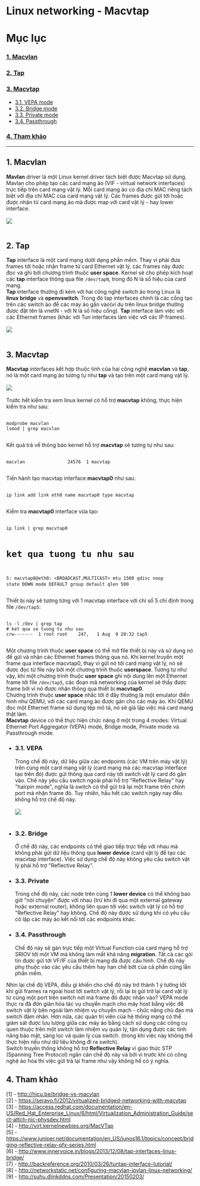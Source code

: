# Linux networking - Macvtap
# Mục lục
<h3><a href="#macvlan">1. Macvlan</a></h3>
<h3><a href="#tap">2. Tap</a></h3>
<h3><a href="#mavtap">3. Macvtap</a></h3>
<ul>
    <li><a href="#vepa">3.1. VEPA mode</a></li>
    <li><a href="#bridge">3.2. Bridge mode</a></li>
    <li><a href="#private">3.3. Private mode</a></li>
    <li><a href="#passthru">3.4. Passthrough</a></li>    
</ul>

<h3><a href="#ref">4. Tham khảo</a></h3>

---

<h2><a name="macvlan">1. Macvlan</a></h2>
<div>
    <b>Mavlan</b> driver là một Linux kernel driver tách biệt được Macvtap sử dụng. Mavlan cho phép tạo các card mạng ảo (VIF - virtual network interfaces) trực tiếp trên card mạng vật lý. Mỗi card mạng ảo có địa chỉ MAC riêng tách biệt với địa chỉ MAC của card mạng vật lý. Các frames được gửi tới hoặc được nhận từ card mạng ảo mà được map với card vật lý - hay lower interface.
    <br><br>
    <img src="http://hicu.be/wp-content/uploads/2016/03/linux-macvlan.png">
    <br><br>
</div>
<h2><a name="tap">2. Tap</a></h2>
<div>
    <b>Tap</b> interface là một card mạng dưới dạng phần mềm. Thay vì phải đưa frames tới hoặc nhận frame từ card Ethernet vật lý, các frames này được đọc và ghi bởi chương trình thuộc <b>user space</b>. Kernel sẽ cho phép kích hoạt các <b>tap</b> interface thông qua file <code>/dev/tapN</code>, trong đó N là số hiệu của card mạng.
    <br><b>Tap</b> interface thường đi kèm với hai công nghệ switch ảo trong Linux là <b>linux bridge</b> và <b>openvswitch</b>. Trong đó tap interfaces chính là các cổng tạo trên các switch ảo để các máy ảo gắn vào(ví dụ trên linux bridge thường được đặt tên là vnetN - với N là số hiệu cổng). <b>Tap</b> interface làm việc với các Ethernet frames (khác với Tun interfaces làm việc với các IP frames).
    <br><br>
    <img src="http://imgur.com/1mvTJ8M.png">
    <br><br>
</div>
<h2><a name="mavtap">3. Macvtap</a></h2>
<b>Macvtap</b> interfaces kết hợp thuộc tính của hai công nghệ <b>macvlan</b> và <b>tap</b>, nó là một card mạng ảo tương tự như <b>tap</b> và tạo trên một card mạng vật lý. 
<br><br>
<img src="https://seravo.fi/wp-content/uploads/2012/10/tap-300x221.png">
<br><br>
Trước hết kiểm tra xem linux kernel có hỗ trợ <b>macvtap</b> không, thực hiện kiểm tra như sau:
<pre>
    <code>
modprobe macvlan
lsmod | grep macvlan
    </code>
</pre>
Kết quả trả về thông báo kernel hỗ trợ <b>macvtap</b> sẽ tương tự như sau:
<pre>
    <code>
macvlan                24576  1 macvtap
    </code>
</pre>
Tiến hành tạo macvtap interface <b>macvtap0</b> như sau:
<pre>
    <code>
ip link add link eth0 name macvtap0 type macvtap
    </code>
</pre>
Kiểm tra <b>macvtap0</b> interface vừa tạo:
<pre>
    <code>
ip link | grep macvtap0

# ket qua tuong tu nhu sau
5: macvtap0@eth0: <BROADCAST,MULTICAST> mtu 1500 qdisc noop state DOWN mode DEFAULT group default qlen 500
    </code>
</pre>
Thiết bị này sẽ tương tứng với 1 macvtap interface với chỉ số 5 chỉ định trong file <code>/dev/tap5</code>:
<pre>
    <code>
ls -l /dev | grep tap
# ket qua se tuong tu nhu sau
crw-------  1 root root    247,   1 Aug  9 20:32 tap5
    </code>
</pre>
Một chương trình thuộc <b>user space</b> có thể mở file thiết bị này và sử dụng nó để gửi và nhận các Ethernet frames thông qua nó. Khi kernel truyền một frame qua interface macvtap0, thay vì gửi nó tới card mạng vật lý, nó sẽ được đọc từ file này bởi một chương trình thuộc <b>userspace</b>. Tương tự như vậy, khi một chương trình thuộc <b>user space</b> ghi nội dung lên một Ethernet frame tới file <code>/dev/tap5</code>, các đoạn mã networking của kernel sẽ thấy được frame bởi vì nó được nhận thông qua thiết bị <b>macvtap0</b>.
<br>Chương trình thuộc <b>user space</b> nhắc tới ở đây thường là một emulator điển hình như QEMU, với các card mạng ảo được gán cho các máy ảo. Khi QEMU đọc một Ethernet frame sử dụng tệp mô tả, nó sẽ giả lập việc mà card mạng thật làm. 
<br>
<b>Macvtap</b> device có thể thực hiện chức năng ở một trong 4 modes: Virtual Ethernet Port Aggregator (VEPA) mode, Bridge mode, Private mode và Passthrough mode.
<ul>
    <li><h3><a name="vepa">3.1. VEPA</a></h3>
    Trong chế độ này, dữ liệu giữa các endpoints (các VM trên máy vật lý) trên cùng một card mạng vật lý (card mạng mà các macvtap interface tạo trên đó) được gửi thông qua card này tới switch vật lý card đó gắn vào. Chế này yêu cầu switch ngoài phải hỗ trợ "Reflective Relay" hay "hairpin mode", nghĩa là switch có thể gửi trả lại một frame trên chính port mà nhận frame đó. Tuy nhiên, hầu hết các switch ngày nay đều không hỗ trợ chế độ này.
    <br><br>
    <img src="https://seravo.fi/wp-content/uploads/2012/10/hairpin-290x300.png">
    <br><br>
    </li>
    <li><h3><a name="bridge">3.2. Bridge</a></h3>
    Ở chế độ này, các endpoints có thể giao tiếp trực tiếp với nhau mà không phải gửi dữ liệu thông qua <b>lower device</b> (card vật lý để tạo các macvtap interface). Việc sử dụng chế độ này không yêu cầu switch vật lý phải hỗ trợ "Reflective Relay".
    </li>
    <li><h3><a name="private">3.3. Private</a></h3>
    Trong chế độ này, các node trên cùng 1 <b>lower device</b> có thể không bao giờ "nói chuyện" được với nhau (trừ khi đi qua một external gateway hoặc external router), không liên quan tới việc switch vật lý có hỗ trợ "Reflective Relay" hay không. Chế độ này được sử dụng khi có yêu cầu cô lập các máy ảo kết nối tới các endpoints khác.
    </li>
    <li><h3><a name="passthru">3.4. Passthrough</a></h3>
    Chế độ này sẽ gán trực tiếp một Virtual Function của card mạng hỗ trợ SRIOV tới một VM mà không làm mất khả năng <b>migration</b>. Tất cả các gói tin được gửi tới VF/IF của thiết bị mạng đã được cấu hình. Chế độ này phụ thuộc vào các yêu cầu thêm hay hạn chế bớt của cả phần cứng lẫn phần mềm.</li>    

</ul>
<div>
    Nhìn lại chế độ VEPA, điều gì khiến cho chế độ này trở thành 1 ý tưởng tốt khi gửi frames ra ngoài host tới switch vật lý, rồi lại bị gửi trở lại card vật lý từ cùng một port trên switch nơi mà frame đó được nhận vào? VEPA mode thực ra đã đơn giản hóa tác vụ chuyển mạch cho máy host bằng việc để switch vật lý bên ngoài làm nhiệm vụ chuyển mạch - chức năng chủ đạo mà switch đảm nhận.  Hơn nữa, các quản trị viên của hệ thống mạng có thể giám sát được lưu lượng giữa các máy ảo bằng cách sử dụng các công cụ quen thuộc trên một switch làm nhiệm vụ quản lý, tận dụng được các tính năng bảo mật, sàng lọc và quản lý của switch. (trong khi việc này không thể thực hiện nếu như dữ liệu không đi ra switch).
    <br>
    Switch truyền thống không hỗ trợ <b>Reflective Relay</b> vì giao thức STP (Spanning Tree Protocol) ngăn cản chế độ này và bởi vì trước khi có công nghệ ảo hóa thì việc gửi trả lại frame như vậy không hề có ý nghĩa.
</div>

<h2><a name="ref">4. Tham khảo</a></h2>
[1] - <a href="http://hicu.be/bridge-vs-macvlan">http://hicu.be/bridge-vs-macvlan</a>
<br>
[2] - <a href="https://seravo.fi/2012/virtualized-bridged-networking-with-macvtap">https://seravo.fi/2012/virtualized-bridged-networking-with-macvtap</a>
<br>
[3] - <a href="https://access.redhat.com/documentation/en-US/Red_Hat_Enterprise_Linux/6/html/Virtualization_Administration_Guide/sect-attch-nic-physdev.html">https://access.redhat.com/documentation/en-US/Red_Hat_Enterprise_Linux/6/html/Virtualization_Administration_Guide/sect-attch-nic-physdev.html</a>
<br>
[4] - <a href="http://virt.kernelnewbies.org/MacVTap">http://virt.kernelnewbies.org/MacVTap</a>
<br>
[5] - <a href="https://www.juniper.net/documentation/en_US/junos16.1/topics/concept/bridging-reflective-relay-qfx-series.html">https://www.juniper.net/documentation/en_US/junos16.1/topics/concept/bridging-reflective-relay-qfx-series.html</a>
<br>
[6] - <a href="http://www.innervoice.in/blogs/2013/12/08/tap-interfaces-linux-bridge/">http://www.innervoice.in/blogs/2013/12/08/tap-interfaces-linux-bridge/</a>
<br>
[7] - <a href="http://backreference.org/2010/03/26/tuntap-interface-tutorial/">http://backreference.org/2010/03/26/tuntap-interface-tutorial/</a>
<br>
[8] - <a href="http://networkstatic.net/configuring-macvlan-ipvlan-linux-networking/">http://networkstatic.net/configuring-macvlan-ipvlan-linux-networking/</a>
<br>
[9] - <a href="http://suhu.dlinkddns.com/Presentation/20150203/">http://suhu.dlinkddns.com/Presentation/20150203/</a>

